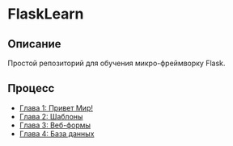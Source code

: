 # FlaskLearn

## Описание

Простой репозиторий для обучения микро-фреймворку Flask.

## Процесс

- [Глава 1: Привет Мир!](https://habr.com/ru/post/346306/)
- [Глава 2: Шаблоны](https://habr.com/ru/post/346340/)
- [Глава 3: Веб-формы](https://habr.com/ru/post/346342/)
- [Глава 4: База данных](https://habr.com/ru/post/346344/)
